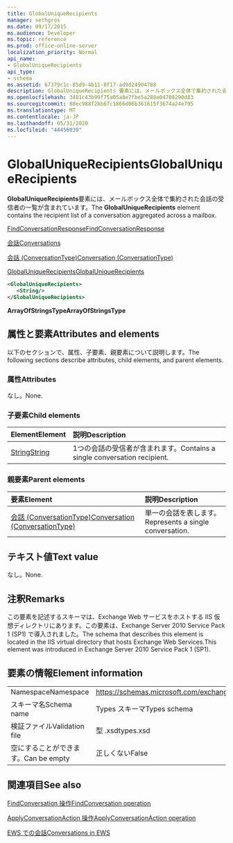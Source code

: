 ```yaml
---
title: GlobalUniqueRecipients
manager: sethgros
ms.date: 09/17/2015
ms.audience: Developer
ms.topic: reference
ms.prod: office-online-server
localization_priority: Normal
api_name:
- GlobalUniqueRecipients
api_type:
- schema
ms.assetid: 67379c1c-85d9-4b11-8f17-ad9d24904788
description: GlobalUniqueRecipients 要素には、メールボックス全体で集約された会話の受信者の一覧が含まれています。
ms.openlocfilehash: 3481c43b99f75a05a8e7fbe5a288e04708290d83
ms.sourcegitcommit: 88ec988f2bb67c1866d06b361615f3674a24e795
ms.translationtype: MT
ms.contentlocale: ja-JP
ms.lasthandoff: 05/31/2020
ms.locfileid: "44456039"
---
```

# <a name="globaluniquerecipients"></a><span data-ttu-id="73b6c-103">GlobalUniqueRecipients</span><span class="sxs-lookup"><span data-stu-id="73b6c-103">GlobalUniqueRecipients</span></span>

<span data-ttu-id="73b6c-104">**GlobalUniqueRecipients**要素には、メールボックス全体で集約された会話の受信者の一覧が含まれています。</span><span class="sxs-lookup"><span data-stu-id="73b6c-104">The **GlobalUniqueRecipients** element contains the recipient list of a conversation aggregated across a mailbox.</span></span> 
  
[<span data-ttu-id="73b6c-105">FindConversationResponse</span><span class="sxs-lookup"><span data-stu-id="73b6c-105">FindConversationResponse</span></span>](findconversationresponse.md)
  
[<span data-ttu-id="73b6c-106">会話</span><span class="sxs-lookup"><span data-stu-id="73b6c-106">Conversations</span></span>](conversations-ex15websvcsotherref.md)
  
[<span data-ttu-id="73b6c-107">会話 (ConversationType)</span><span class="sxs-lookup"><span data-stu-id="73b6c-107">Conversation (ConversationType)</span></span>](conversation-conversationtype.md)
  
[<span data-ttu-id="73b6c-108">GlobalUniqueRecipients</span><span class="sxs-lookup"><span data-stu-id="73b6c-108">GlobalUniqueRecipients</span></span>](globaluniquerecipients.md)
  
```XML
<GlobalUniqueRecipients>
   <String/>
</GlobalUniqueRecipients>
```

 <span data-ttu-id="73b6c-109">**ArrayOfStringsType**</span><span class="sxs-lookup"><span data-stu-id="73b6c-109">**ArrayOfStringsType**</span></span>
## <a name="attributes-and-elements"></a><span data-ttu-id="73b6c-110">属性と要素</span><span class="sxs-lookup"><span data-stu-id="73b6c-110">Attributes and elements</span></span>

<span data-ttu-id="73b6c-111">以下のセクションで、属性、子要素、親要素について説明します。</span><span class="sxs-lookup"><span data-stu-id="73b6c-111">The following sections describe attributes, child elements, and parent elements.</span></span>
  
### <a name="attributes"></a><span data-ttu-id="73b6c-112">属性</span><span class="sxs-lookup"><span data-stu-id="73b6c-112">Attributes</span></span>

<span data-ttu-id="73b6c-113">なし。</span><span class="sxs-lookup"><span data-stu-id="73b6c-113">None.</span></span>
  
### <a name="child-elements"></a><span data-ttu-id="73b6c-114">子要素</span><span class="sxs-lookup"><span data-stu-id="73b6c-114">Child elements</span></span>

|<span data-ttu-id="73b6c-115">**Element**</span><span class="sxs-lookup"><span data-stu-id="73b6c-115">**Element**</span></span>|<span data-ttu-id="73b6c-116">**説明**</span><span class="sxs-lookup"><span data-stu-id="73b6c-116">**Description**</span></span>|
|:-----|:-----|
|[<span data-ttu-id="73b6c-117">String</span><span class="sxs-lookup"><span data-stu-id="73b6c-117">String</span></span>](string.md) <br/> |<span data-ttu-id="73b6c-118">1つの会話の受信者が含まれます。</span><span class="sxs-lookup"><span data-stu-id="73b6c-118">Contains a single conversation recipient.</span></span>  <br/> |
   
### <a name="parent-elements"></a><span data-ttu-id="73b6c-119">親要素</span><span class="sxs-lookup"><span data-stu-id="73b6c-119">Parent elements</span></span>

|<span data-ttu-id="73b6c-120">**要素**</span><span class="sxs-lookup"><span data-stu-id="73b6c-120">**Element**</span></span>|<span data-ttu-id="73b6c-121">**説明**</span><span class="sxs-lookup"><span data-stu-id="73b6c-121">**Description**</span></span>|
|:-----|:-----|
|[<span data-ttu-id="73b6c-122">会話 (ConversationType)</span><span class="sxs-lookup"><span data-stu-id="73b6c-122">Conversation (ConversationType)</span></span>](conversation-conversationtype.md) <br/> |<span data-ttu-id="73b6c-123">単一の会話を表します。</span><span class="sxs-lookup"><span data-stu-id="73b6c-123">Represents a single conversation.</span></span>  <br/> |
   
## <a name="text-value"></a><span data-ttu-id="73b6c-124">テキスト値</span><span class="sxs-lookup"><span data-stu-id="73b6c-124">Text value</span></span>

<span data-ttu-id="73b6c-125">なし。</span><span class="sxs-lookup"><span data-stu-id="73b6c-125">None.</span></span>
  
## <a name="remarks"></a><span data-ttu-id="73b6c-126">注釈</span><span class="sxs-lookup"><span data-stu-id="73b6c-126">Remarks</span></span>

<span data-ttu-id="73b6c-127">この要素を記述するスキーマは、Exchange Web サービスをホストする IIS 仮想ディレクトリにあります。この要素は、Exchange Server 2010 Service Pack 1 (SP1) で導入されました。</span><span class="sxs-lookup"><span data-stu-id="73b6c-127">The schema that describes this element is located in the IIS virtual directory that hosts Exchange Web Services.This element was introduced in Exchange Server 2010 Service Pack 1 (SP1).</span></span>
  
## <a name="element-information"></a><span data-ttu-id="73b6c-128">要素の情報</span><span class="sxs-lookup"><span data-stu-id="73b6c-128">Element information</span></span>

|||
|:-----|:-----|
|<span data-ttu-id="73b6c-129">Namespace</span><span class="sxs-lookup"><span data-stu-id="73b6c-129">Namespace</span></span>  <br/> |https://schemas.microsoft.com/exchange/services/2006/types  <br/> |
|<span data-ttu-id="73b6c-130">スキーマ名</span><span class="sxs-lookup"><span data-stu-id="73b6c-130">Schema name</span></span>  <br/> |<span data-ttu-id="73b6c-131">Types スキーマ</span><span class="sxs-lookup"><span data-stu-id="73b6c-131">Types schema</span></span>  <br/> |
|<span data-ttu-id="73b6c-132">検証ファイル</span><span class="sxs-lookup"><span data-stu-id="73b6c-132">Validation file</span></span>  <br/> |<span data-ttu-id="73b6c-133">型 .xsd</span><span class="sxs-lookup"><span data-stu-id="73b6c-133">types.xsd</span></span>  <br/> |
|<span data-ttu-id="73b6c-134">空にすることができます。</span><span class="sxs-lookup"><span data-stu-id="73b6c-134">Can be empty</span></span>  <br/> |<span data-ttu-id="73b6c-135">正しくない</span><span class="sxs-lookup"><span data-stu-id="73b6c-135">False</span></span>  <br/> |
   
## <a name="see-also"></a><span data-ttu-id="73b6c-136">関連項目</span><span class="sxs-lookup"><span data-stu-id="73b6c-136">See also</span></span>



[<span data-ttu-id="73b6c-137">FindConversation 操作</span><span class="sxs-lookup"><span data-stu-id="73b6c-137">FindConversation operation</span></span>](findconversation-operation.md)
  
[<span data-ttu-id="73b6c-138">ApplyConversationAction 操作</span><span class="sxs-lookup"><span data-stu-id="73b6c-138">ApplyConversationAction operation</span></span>](applyconversationaction-operation.md)


[<span data-ttu-id="73b6c-139">EWS での会話</span><span class="sxs-lookup"><span data-stu-id="73b6c-139">Conversations in EWS</span></span>](https://msdn.microsoft.com/library/91e64629-db6c-4c94-9dcb-d386232e8467%28Office.15%29.aspx)

